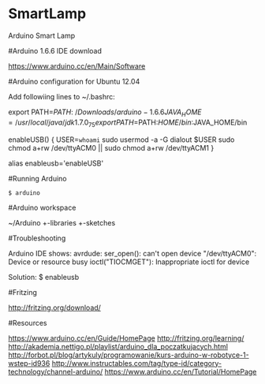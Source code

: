 # SmartLamp

Arduino Smart Lamp

#Arduino 1.6.6 IDE download

https://www.arduino.cc/en/Main/Software

#Arduino configuration for Ubuntu 12.04

Add followiing lines to ~/.bashrc:

export PATH=$PATH:~/Downloads/arduino-1.6.6
JAVA_HOME=/usr/local/java/jdk1.7.0_75
export PATH=$PATH:$HOME/bin:$JAVA_HOME/bin

enableUSB()
{
	USER=`whoami`
	sudo usermod -a -G dialout $USER 
	sudo chmod a+rw /dev/ttyACM0 || sudo chmod a+rw /dev/ttyACM1
}

alias enableusb='enableUSB'

#Running Arduino

	$ arduino

#Arduino workspace

~/Arduino
	+-libraries 
	+-sketches

#Troubleshooting

Arduino IDE shows:
	avrdude: ser_open(): can't open device "/dev/ttyACM0": Device or resource busy
	ioctl("TIOCMGET"): Inappropriate ioctl for device

Solution:
	$ enableusb

#Fritzing

http://fritzing.org/download/

#Resources

https://www.arduino.cc/en/Guide/HomePage
http://fritzing.org/learning/
http://akademia.nettigo.pl/playlist/arduino_dla_poczatkujacych.html
http://forbot.pl/blog/artykuly/programowanie/kurs-arduino-w-robotyce-1-wstep-id936
http://www.instructables.com/tag/type-id/category-technology/channel-arduino/
https://www.arduino.cc/en/Tutorial/HomePage
